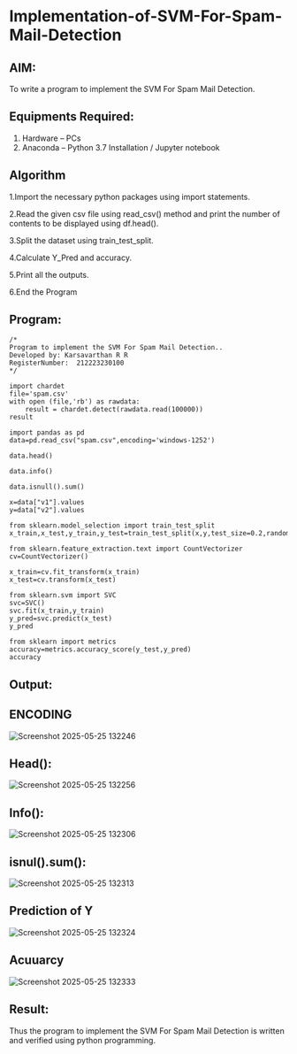 # Implementation-of-SVM-For-Spam-Mail-Detection

## AIM:
To write a program to implement the SVM For Spam Mail Detection.

## Equipments Required:
1. Hardware – PCs
2. Anaconda – Python 3.7 Installation / Jupyter notebook

## Algorithm

1.Import the necessary python packages using import statements.

2.Read the given csv file using read_csv() method and print the number of contents to be displayed using df.head().

3.Split the dataset using train_test_split.

4.Calculate Y_Pred and accuracy.

5.Print all the outputs.

6.End the Program
## Program:
```
/*
Program to implement the SVM For Spam Mail Detection..
Developed by: Karsavarthan R R
RegisterNumber:  212223230100
*/
```
```
import chardet
file='spam.csv'
with open (file,'rb') as rawdata:
    result = chardet.detect(rawdata.read(100000))
result

import pandas as pd
data=pd.read_csv("spam.csv",encoding='windows-1252')

data.head()

data.info()

data.isnull().sum()

x=data["v1"].values
y=data["v2"].values

from sklearn.model_selection import train_test_split
x_train,x_test,y_train,y_test=train_test_split(x,y,test_size=0.2,random_state=0)

from sklearn.feature_extraction.text import CountVectorizer
cv=CountVectorizer()

x_train=cv.fit_transform(x_train)
x_test=cv.transform(x_test)

from sklearn.svm import SVC
svc=SVC()
svc.fit(x_train,y_train)
y_pred=svc.predict(x_test)
y_pred

from sklearn import metrics
accuracy=metrics.accuracy_score(y_test,y_pred)
accuracy
```

## Output:
## ENCODING

![Screenshot 2025-05-25 132246](https://github.com/user-attachments/assets/d34ac87b-fb68-45f8-a0e5-ccf3dcc390d0)


## Head():

![Screenshot 2025-05-25 132256](https://github.com/user-attachments/assets/e6fffc45-897e-46f9-bb6d-f1f904b1fbf2)


## Info():

![Screenshot 2025-05-25 132306](https://github.com/user-attachments/assets/5618900e-130a-4e5f-871b-db6cb433f84a)


## isnul().sum():

![Screenshot 2025-05-25 132313](https://github.com/user-attachments/assets/39e9a76f-8437-4fe3-9f0b-55a2c94517a4)


## Prediction of Y

![Screenshot 2025-05-25 132324](https://github.com/user-attachments/assets/d86fb7d4-76bf-48a6-bedb-b7083c224dea)


## Acuuarcy

![Screenshot 2025-05-25 132333](https://github.com/user-attachments/assets/276d4d69-09d0-43fe-bcfa-8fd2be13a7dc)



## Result:
Thus the program to implement the SVM For Spam Mail Detection is written and verified using python programming.

